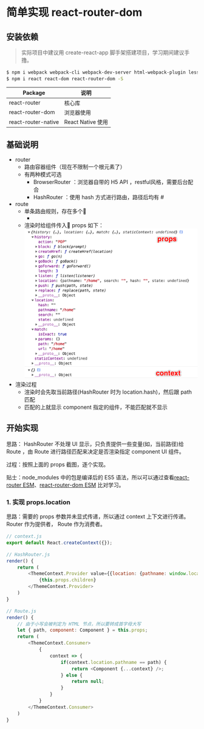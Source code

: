 # 简单实现 react-router-dom 

## 安装依赖

> 实际项目中建议用 create-react-app 脚手架搭建项目，学习期间建议手撸。

```bash
$ npm i webpack webpack-cli webpack-dev-server html-webpack-plugin less less-loader css-loader style-loader babel-loader @babel/core @babel/preset-env @babel/preset-react -D
$ npm i react react-dom react-router-dom -S
```

Package | 说明
-- | --
react-router | 核心库
react-router-dom | 浏览器使用
react-router-native | React Native 使用

## 基础说明

- router 
    - 路由容器组件（现在不限制一个根元素了）
    - 有两种模式可选
        - BrowserRouter ：浏览器自带的 H5 API ，restful风格，需要后台配合
        - HashRouter ：使用 hash 方式进行路由，路径后均有 # 
- route 
    - 单条路由规则，存在多个
        - <Route path="/" component={Home}>
    - 渲染时给组件传入 props 如下：
        <img src="./images/react-router-props.png">
- 渲染过程
    - 渲染时会先取当前路径(HashRouter 时为 location.hash)，然后跟 path 匹配
    - 匹配的上就显示 component 指定的组件，不能匹配就不显示

## 开始实现

思路： HashRouter 不处理 UI 显示，只负责提供一些变量(如，当前路径)给 Route ，由 Route 进行路径匹配来决定是否渲染指定 component UI 组件。

过程：按照上面的 props 截图，逐个实现。

贴士：node_modules 中的包是编译后的 ES5 语法，所以可以通过查看[react-router ESM](https://github.com/ReactTraining/react-router/tree/master/packages/react-router/modules)、[react-router-dom ESM](https://github.com/ReactTraining/react-router/tree/master/packages/react-router-dom/modules) 比对学习。

### 1. 实现 props.location

思路：需要的 props 参数并未显式传递，所以通过 context 上下文进行传递。 Router 作为提供者， Route 作为消费者。

```javascript
// context.js
export default React.createContext({});
```

```javascript
// HashRouter.js
render() {
    return (
        <ThemeContext.Provider value={{location: {pathname: window.location.hash.slice(1)}}}>
            {this.props.children}
        </ThemeContext.Provider>
    )
}
```

```javascript
// Route.js
render() {
    // 由于小写会被判定为 HTML 节点，所以要转成首字母大写
    let { path, component: Component } = this.props;
    return (
        <ThemeContext.Consumer>
            {
                context => {
                    if(context.location.pathname == path) {
                        return <Component {...context} />;
                    } else {
                        return null;
                    }
                }
            }
        </ThemeContext.Consumer>
    )
}
```